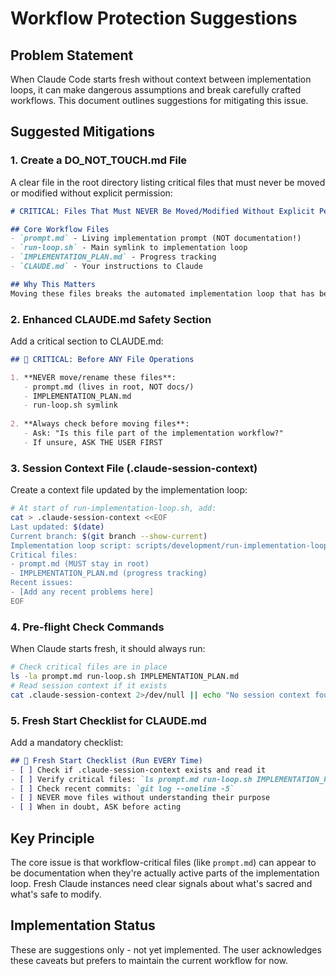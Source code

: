 # Workflow Protection Suggestions

## Problem Statement
When Claude Code starts fresh without context between implementation loops, it can make dangerous assumptions and break carefully crafted workflows. This document outlines suggestions for mitigating this issue.

## Suggested Mitigations

### 1. Create a DO_NOT_TOUCH.md File
A clear file in the root directory listing critical files that must never be moved or modified without explicit permission:

```markdown
# CRITICAL: Files That Must NEVER Be Moved/Modified Without Explicit Permission

## Core Workflow Files
- `prompt.md` - Living implementation prompt (NOT documentation!)
- `run-loop.sh` - Main symlink to implementation loop
- `IMPLEMENTATION_PLAN.md` - Progress tracking
- `CLAUDE.md` - Your instructions to Claude

## Why This Matters
Moving these files breaks the automated implementation loop that has been carefully crafted over many iterations.
```

### 2. Enhanced CLAUDE.md Safety Section
Add a critical section to CLAUDE.md:

```markdown
## 🚨 CRITICAL: Before ANY File Operations

1. **NEVER move/rename these files**:
   - prompt.md (lives in root, NOT docs/)
   - IMPLEMENTATION_PLAN.md
   - run-loop.sh symlink
   
2. **Always check before moving files**:
   - Ask: "Is this file part of the implementation workflow?"
   - If unsure, ASK THE USER FIRST
```

### 3. Session Context File (.claude-session-context)
Create a context file updated by the implementation loop:

```bash
# At start of run-implementation-loop.sh, add:
cat > .claude-session-context <<EOF
Last updated: $(date)
Current branch: $(git branch --show-current)
Implementation loop script: scripts/development/run-implementation-loop.sh
Critical files:
- prompt.md (MUST stay in root)
- IMPLEMENTATION_PLAN.md (progress tracking)
Recent issues:
- [Add any recent problems here]
EOF
```

### 4. Pre-flight Check Commands
When Claude starts fresh, it should always run:

```bash
# Check critical files are in place
ls -la prompt.md run-loop.sh IMPLEMENTATION_PLAN.md
# Read session context if it exists
cat .claude-session-context 2>/dev/null || echo "No session context found"
```

### 5. Fresh Start Checklist for CLAUDE.md
Add a mandatory checklist:

```markdown
## 🔄 Fresh Start Checklist (Run EVERY Time)
- [ ] Check if .claude-session-context exists and read it
- [ ] Verify critical files: `ls prompt.md run-loop.sh IMPLEMENTATION_PLAN.md`
- [ ] Check recent commits: `git log --oneline -5`
- [ ] NEVER move files without understanding their purpose
- [ ] When in doubt, ASK before acting
```

## Key Principle
The core issue is that workflow-critical files (like `prompt.md`) can appear to be documentation when they're actually active parts of the implementation loop. Fresh Claude instances need clear signals about what's sacred and what's safe to modify.

## Implementation Status
These are suggestions only - not yet implemented. The user acknowledges these caveats but prefers to maintain the current workflow for now.
